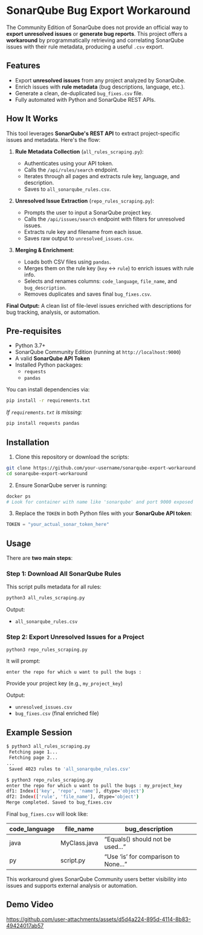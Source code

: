# SonarQube Bug Export Workaround

The Community Edition of SonarQube does not provide an official way to **export unresolved issues** or **generate bug reports**. This project offers a **workaround** by programmatically retrieving and correlating SonarQube issues with their rule metadata, producing a useful `.csv` export.


##  Features

- Export **unresolved issues** from any project analyzed by SonarQube.
- Enrich issues with **rule metadata** (bug descriptions, language, etc.).
- Generate a clean, de-duplicated `bug_fixes.csv` file.
- Fully automated with Python and SonarQube REST APIs.

##  How It Works

This tool leverages **SonarQube's REST API** to extract project-specific issues and metadata. Here's the flow:

1. **Rule Metadata Collection** (`all_rules_scraping.py`):
   - Authenticates using your API token.
   - Calls the `/api/rules/search` endpoint.
   - Iterates through all pages and extracts rule key, language, and description.
   - Saves to `all_sonarqube_rules.csv`.

2. **Unresolved Issue Extraction** (`repo_rules_scraping.py`):
   - Prompts the user to input a SonarQube project key.
   - Calls the `/api/issues/search` endpoint with filters for unresolved issues.
   - Extracts rule key and filename from each issue.
   - Saves raw output to `unresolved_issues.csv`.

3. **Merging & Enrichment**:
   - Loads both CSV files using `pandas`.
   - Merges them on the rule key (`key` ↔ `rule`) to enrich issues with rule info.
   - Selects and renames columns: `code_language`, `file_name`, and `bug_description`.
   - Removes duplicates and saves final `bug_fixes.csv`.

 **Final Output:** A clean list of file-level issues enriched with descriptions for bug tracking, analysis, or automation.


## Pre-requisites

- Python 3.7+
- SonarQube Community Edition (running at `http://localhost:9000`)
- A valid **SonarQube API Token**
- Installed Python packages:
  - `requests`
  - `pandas`

You can install dependencies via:

```bash
pip install -r requirements.txt
```

_If `requirements.txt` is missing:_

```bash
pip install requests pandas
```

## Installation

1. Clone this repository or download the scripts:

```bash
git clone https://github.com/your-username/sonarqube-export-workaround.git
cd sonarqube-export-workaround
```

2. Ensure SonarQube server is running:

```bash
docker ps
# Look for container with name like 'sonarqube' and port 9000 exposed
```

3. Replace the `TOKEN` in both Python files with your **SonarQube API token**:

```python
TOKEN = "your_actual_sonar_token_here"
```

## Usage

There are **two main steps**:

### Step 1: Download All SonarQube Rules

This script pulls metadata for all rules:

```bash
python3 all_rules_scraping.py
```

Output:
- `all_sonarqube_rules.csv`

### Step 2: Export Unresolved Issues for a Project

```bash
python3 repo_rules_scraping.py
```

It will prompt:

```
enter the repo for which u want to pull the bugs :
```

 Provide your project key (e.g., `my_project_key`)

Output:
- `unresolved_issues.csv`
- `bug_fixes.csv` (final enriched file)


## Example Session

```bash
$ python3 all_rules_scraping.py
 Fetching page 1...
 Fetching page 2...
...
 Saved 4023 rules to 'all_sonarqube_rules.csv'

$ python3 repo_rules_scraping.py
enter the repo for which u want to pull the bugs : my_project_key
df1: Index(['key', 'repo', 'name'], dtype='object')
df2: Index(['rule', 'file_name'], dtype='object')
Merge completed. Saved to bug_fixes.csv
```

Final `bug_fixes.csv` will look like:

| code_language | file_name       | bug_description                     |
|---------------|------------------|--------------------------------------|
| java          | MyClass.java     | “Equals() should not be used...”     |
| py            | script.py        | “Use ‘is’ for comparison to None...” |

This workaround gives SonarQube Community users better visibility into issues and supports external analysis or automation.

## Demo Video
https://github.com/user-attachments/assets/d5d4a224-895d-4114-8b83-49424017ab57



